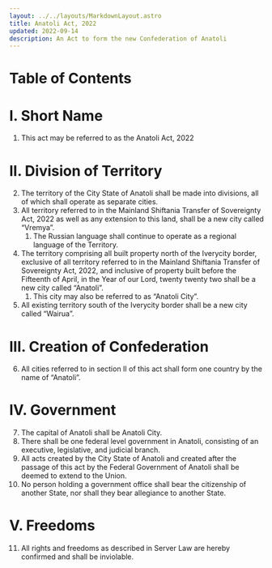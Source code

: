 ```yaml
---
layout: ../../layouts/MarkdownLayout.astro
title: Anatoli Act, 2022
updated: 2022-09-14
description: An Act to form the new Confederation of Anatoli
---
```

# Table of Contents

# I. Short Name
1. This act may be referred to as the Anatoli Act, 2022

# II. Division of Territory
2. The territory of the City State of Anatoli shall be made into divisions, all of which shall operate as separate cities.
3. All territory referred to in the Mainland Shiftania Transfer of Sovereignty Act, 2022 as well as any extension to this land, shall be a new city called “Vremya”.
    1. The Russian language shall continue to operate as a regional language of the Territory.
4. The territory comprising all built property north of the Iverycity border, exclusive of all territory referred to in the Mainland Shiftania Transfer of Sovereignty Act, 2022, and inclusive of property built before the Fifteenth of April, in the Year of our Lord, twenty twenty two shall be a new city called “Anatoli”.
    1. This city may also be referred to as “Anatoli City”.
5. All existing territory south of the Iverycity border shall be a new city called “Wairua”.
# III. Creation of Confederation
6. All cities referred to in section II of this act shall form one country by the name of “Anatoli”.
# IV. Government
7. The capital of Anatoli shall be Anatoli City.
8. There shall be one federal level government in Anatoli, consisting of an executive, legislative, and judicial branch.
9. All acts created by the City State of Anatoli and created after the passage of this act by the Federal Government of Anatoli shall be deemed to extend to the Union.
10. No person holding a government office shall bear the citizenship of another State, nor shall they bear allegiance to another State.
# V. Freedoms
11. All rights and freedoms as described in Server Law are hereby confirmed and shall be inviolable.
